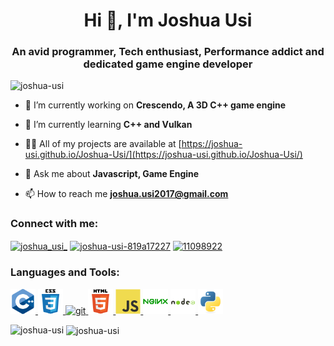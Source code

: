 <h1 align="center">Hi 👋, I'm Joshua Usi</h1>
<h3 align="center">An avid programmer, Tech enthusiast, Performance addict and dedicated game engine developer</h3>

<p align="left"> <img src="https://komarev.com/ghpvc/?username=joshua-usi&label=Profile%20views&color=0e75b6&style=flat" alt="joshua-usi" /> </p>

- 🔭 I’m currently working on **Crescendo, A 3D C++ game engine**

- 🌱 I’m currently learning **C++ and Vulkan**

- 👨‍💻 All of my projects are available at [https://joshua-usi.github.io/Joshua-Usi/](https://joshua-usi.github.io/Joshua-Usi/)

- 💬 Ask me about **Javascript, Game Engine**

- 📫 How to reach me **joshua.usi2017@gmail.com**

<h3 align="left">Connect with me:</h3>
<p align="left">
<a href="https://twitter.com/joshua_usi_" target="blank"><img align="center" src="https://raw.githubusercontent.com/rahuldkjain/github-profile-readme-generator/master/src/images/icons/Social/twitter.svg" alt="joshua_usi_" height="30" width="40" /></a>
<a href="https://linkedin.com/in/joshua-usi-819a17227" target="blank"><img align="center" src="https://raw.githubusercontent.com/rahuldkjain/github-profile-readme-generator/master/src/images/icons/Social/linked-in-alt.svg" alt="joshua-usi-819a17227" height="30" width="40" /></a>
<a href="https://stackoverflow.com/users/11098922" target="blank"><img align="center" src="https://raw.githubusercontent.com/rahuldkjain/github-profile-readme-generator/master/src/images/icons/Social/stack-overflow.svg" alt="11098922" height="30" width="40" /></a>
</p>

<h3 align="left">Languages and Tools:</h3>
<p align="left"> <a href="https://www.w3schools.com/cpp/" target="_blank" rel="noreferrer"> <img src="https://raw.githubusercontent.com/devicons/devicon/master/icons/cplusplus/cplusplus-original.svg" alt="cplusplus" width="40" height="40"/> </a> <a href="https://www.w3schools.com/css/" target="_blank" rel="noreferrer"> <img src="https://raw.githubusercontent.com/devicons/devicon/master/icons/css3/css3-original-wordmark.svg" alt="css3" width="40" height="40"/> </a> <a href="https://git-scm.com/" target="_blank" rel="noreferrer"> <img src="https://www.vectorlogo.zone/logos/git-scm/git-scm-icon.svg" alt="git" width="40" height="40"/> </a> <a href="https://www.w3.org/html/" target="_blank" rel="noreferrer"> <img src="https://raw.githubusercontent.com/devicons/devicon/master/icons/html5/html5-original-wordmark.svg" alt="html5" width="40" height="40"/> </a> <a href="https://developer.mozilla.org/en-US/docs/Web/JavaScript" target="_blank" rel="noreferrer"> <img src="https://raw.githubusercontent.com/devicons/devicon/master/icons/javascript/javascript-original.svg" alt="javascript" width="40" height="40"/> </a> <a href="https://www.nginx.com" target="_blank" rel="noreferrer"> <img src="https://raw.githubusercontent.com/devicons/devicon/master/icons/nginx/nginx-original.svg" alt="nginx" width="40" height="40"/> </a> <a href="https://nodejs.org" target="_blank" rel="noreferrer"> <img src="https://raw.githubusercontent.com/devicons/devicon/master/icons/nodejs/nodejs-original-wordmark.svg" alt="nodejs" width="40" height="40"/> </a> <a href="https://www.python.org" target="_blank" rel="noreferrer"> <img src="https://raw.githubusercontent.com/devicons/devicon/master/icons/python/python-original.svg" alt="python" width="40" height="40"/> </a> </p>

<p><img align="left" src="https://github-readme-stats.vercel.app/api/top-langs?username=joshua-usi&show_icons=true&locale=en&layout=compact" alt="joshua-usi" /></p>

<p>&nbsp;<img align="center" src="https://github-readme-stats.vercel.app/api?username=joshua-usi&show_icons=true&locale=en" alt="joshua-usi" /></p>
